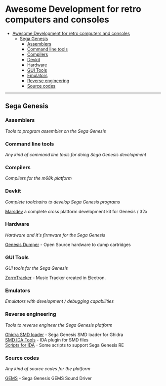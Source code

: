 # Awesome Development for retro computers and consoles

- [Awesome Development for retro computers and consoles](#awesome-retro)
  - [Sega Genesis](#sega-genesis)
    - [Assemblers](#retro-sega-genesis-assemblers)
    - [Command line tools](#retro-sega-genesis-command-line-tools)
    - [Compilers](#retro-sega-genesis-compilers)
    - [Devkit](#retro-sega-genesis-devkit)
    - [Hardware](#retro-sega-genesis-hardware)
    - [GUI Tools](#retro-sega-genesis-gui-tools)
    - [Emulators](#retro-sega-genesis-emulators)
    - [Reverse engineering](#retro-sega-genesis-reverse-engineering)
    - [Source codes](#retro-sega-genesis-source-codes)

---

## Sega Genesis


### <a name = "retro-sega-genesis-assemblers"></a>Assemblers

*Tools to program assembler on the Sega Genesis*

### <a name = "retro-sega-genesis-command-line-tools"></a>Command line tools

*Any kind of command line tools for doing Sega Genesis development*

### <a name = "retro-sega-genesis-compilers"></a>Compilers

*Compilers for the m68k platform*

### <a name = "retro-sega-genesis-devkit"></a>Devkit

*Complete toolchains to develop Sega Genesis programs*

[Marsdev](https://github.com/andwn/marsdev) a complete cross platform development kit for Genesis / 32x

### <a name = "retro-sega-genesis-hardware"></a>Hardware

*Hardware and it's firmware for the Sega Genesis*

[Genesis Dumper](https://github.com/tonyp7/GenDumper) - Open Source hardware to dump cartridges

### <a name = "retro-sega-genesis-gui-tools"></a>GUI Tools

*GUI tools for the Sega Genesis*

[ZorroTracker](https://github.com/ZorroTrackerDev/ZorroTracker) - Music Tracker created in Electron. 

### <a name = "retro-sega-genesis-emulators"></a>Emulators

*Emulators with development / debugging capabilities*

### <a name = "retro-sega-genesis-reverse-engineering"></a>Reverse engineering

*Tools to reverse engineer the Sega Genesis platform*

[Ghidra SMD loader](https://github.com/lab313ru/ghidra_sega_ldr) - Sega Genesis SMD loader for Ghidra<br />
[SMD IDA Tools](https://github.com/lab313ru/smd_ida_tools) - IDA plugin for SMD files<br />
[Scripts for IDA](https://github.com/zznop/ida-genesis) - Some scripts to support Sega Genesis RE<br />

### <a name = "retro-sega-genesis-source-codes"></a>Source codes

*Any kind of source codes for the platform*

[GEMS](https://github.com/realmonster/GEMS) - Sega Genesis GEMS Sound Driver
